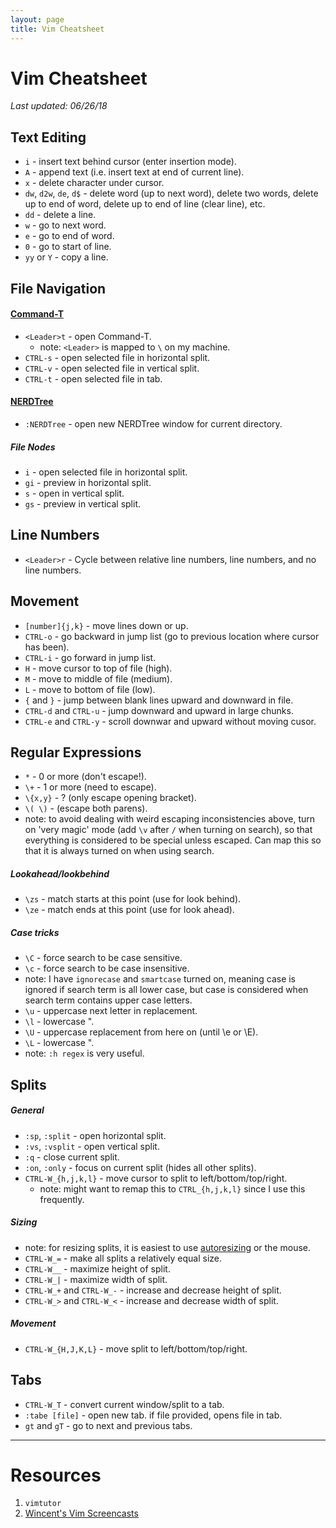 ```yaml
---
layout: page
title: Vim Cheatsheet
---
```


# Vim Cheatsheet

_Last updated: 06/26/18_

## Text Editing

* `i` - insert text behind cursor (enter insertion mode).
* `A` - append text (i.e. insert text at end of current line).
* `x` - delete character under cursor.
* `dw`, `d2w`, `de`, `d$` - delete word (up to next word), delete two words, delete up to end of word, delete up to end of line (clear line), etc.
* `dd` - delete a line.
* `w` - go to next word.
* `e` - go to end of word.
* `0` - go to start of line.
* `yy` or `Y` - copy a line.


## File Navigation

#### [Command-T](https://github.com/wincent/command-t)
* `<Leader>t` - open Command-T.
  * note: `<Leader>` is mapped to `\` on my machine.
* `CTRL-s` - open selected file in horizontal split.
* `CTRL-v` - open selected file in vertical split.
* `CTRL-t` - open selected file in tab.


#### [NERDTree](https://github.com/scrooloose/nerdtree)
* `:NERDTree` - open new NERDTree window for current directory.

##### File Nodes
* `i` - open selected file in horizontal split.
* `gi` - preview in horizontal split.
* `s` - open in vertical split.
* `gs` - preview in vertical split.


## Line Numbers
* `<Leader>r` - Cycle between relative line numbers, line numbers, and no line numbers.


## Movement
* `[number]{j,k}` - move <number> lines down or up.
* `CTRL-o` - go backward in jump list (go to previous location where cursor has been).
* `CTRL-i` - go forward in jump list.
* `H` - move cursor to top of file (high).
* `M` - move to middle of file (medium).
* `L` - move to bottom of file (low).
* `{` and `}` - jump between blank lines upward and downward in file.
* `CTRL-d` and `CTRL-u` - jump downward and upward in large chunks. 
* `CTRL-e` and `CTRL-y` - scroll downwar and upward without moving cusor. 


## Regular Expressions
* `*` - 0 or more (don't escape!).
* `\+` - 1 or more (need to escape).
* `\{x,y}` - ? (only escape opening bracket).
* `\( \)` - (escape both parens).
* note: to avoid dealing with weird escaping inconsistencies above, turn on 'very magic' mode (add `\v` after `/` when turning on search), so that everything is considered to be special unless escaped. Can map this so that it is always turned on when using search.


##### Lookahead/lookbehind
* `\zs` - match starts at this point (use for look behind).
* `\ze` - match ends at this point (use for look ahead). 


##### Case tricks
* `\C` - force search to be case sensitive.
* `\c` - force search to be case insensitive.
* note: I have `ignorecase` and `smartcase` turned on, meaning case is ignored if search term is all lower case, but case is considered when search term contains upper case letters. 
* `\u` - uppercase next letter in replacement. 
* `\l` - lowercase ".
* `\U` - uppercase replacement from here on (until \e or \E).
* `\L` - lowercase ".
* note: `:h regex` is very useful.


## Splits

##### General
* `:sp`, `:split` - open horizontal split.
* `:vs`, `:vsplit` - open vertical split.
* `:q` - close current split.
* `:on`, `:only` - focus on current split (hides all other splits).
* `CTRL-W_{h,j,k,l}` - move cursor to split to left/bottom/top/right.
  * note: might want to remap this to `CTRL_{h,j,k,l}` since I use this frequently.

##### Sizing
* note: for resizing splits, it is easiest to use [autoresizing](https://github.com/wincent/wincent/blob/c1a9be84f781b360219fb57613ffdd95c683c1b4/roles/dotfiles/files/.vim/plugin/autocmds.vim#L5) or the mouse.
* `CTRL-W_=` - make all splits a relatively equal size.
* `CTRL-W__` - maximize height of split. 
* `CTRL-W_|` - maximize width of split.
* `CTRL-W_+` and `CTRL-W_-` - increase and decrease height of split.
* `CTRL-W_>` and `CTRL-W_<` - increase and decrease width of split.

##### Movement
* `CTRL-W_{H,J,K,L}` - move split to left/bottom/top/right.

## Tabs
* `CTRL-W_T` - convert current window/split to a tab.
* `:tabe [file]` - open new tab. if file provided, opens file in tab.
* `gt` and `gT` - go to next and previous tabs.

---
# Resources 
1. `vimtutor`
2. [Wincent's Vim Screencasts](https://www.youtube.com/playlist?list=PLUrFrOjgnsbZJNPvZkhsTRuuhYk1ArO0p)

